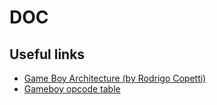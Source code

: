 # DOC

## Useful links

- [Game Boy Architecture (by Rodrigo Copetti)](https://www.copetti.org/writings/consoles/game-boy/)
- [Gameboy opcode table](https://www.pastraiser.com/cpu/gameboy/gameboy_opcodes.html)
